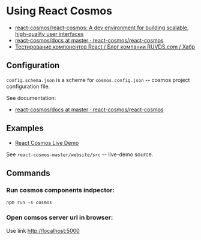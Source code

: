 # Using React Cosmos

- [react-cosmos/react-cosmos: A dev environment for building scalable, high-quality user interfaces](https://github.com/react-cosmos/react-cosmos#getting-started)
- [react-cosmos/docs at master · react-cosmos/react-cosmos](https://github.com/react-cosmos/react-cosmos/tree/master/docs)
- [Тестирование компонентов React / Блог компании RUVDS.com / Хабр](https://habr.com/ru/company/ruvds/blog/345236/)

## Configuration

`config.schema.json` is a scheme for `cosmos.config.json` -- cosmos project configuration file.

See documentation:

- [react-cosmos/docs at master · react-cosmos/react-cosmos](https://github.com/react-cosmos/react-cosmos/tree/master/docs#config)

## Examples

- [React Cosmos Live Demo](https://reactcosmos.org/live-demo/)

See `react-cosmos-master/website/src` -- live-demo source.

## Commands

### Run cosmos components indpector:

```
npm run -s cosmos
```

### Open comsos server url in browser:

Use link [http://localhost:5000](http://localhost:5000)

<!--
 @changed 2020.10.06, 00:47
-->
